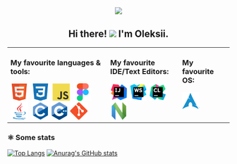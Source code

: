 <div align="center">
  <img src="https://media4.giphy.com/media/JqmupuTVZYaQX5s094/200w.gif?cid=6c09b952r8pmkgi4ovssf3nhez4gctd26h2inj2c1qv1z775&ep=v1_gifs_search&rid=200w.gif&ct=g" width="250">
</div>
<div align="center">
<h2>Hi there! <img src="https://user-images.githubusercontent.com/18350557/176309783-0785949b-9127-417c-8b55-ab5a4333674e.gif" width="30"> I'm Oleksii.</h2>
</div>
<table>
  <tr>
    <td valign="top"><div>
      <h3>My favourite languages & tools:</h3>
      <div>
        <img src="https://github.com/devicons/devicon/blob/master/icons/html5/html5-original.svg" title="HTML5" alt="HTML" width="40" height="40"/>&nbsp;
        <img src="https://github.com/devicons/devicon/blob/master/icons/css3/css3-plain.svg"  title="CSS3" alt="CSS" width="40" height="40"/>&nbsp;
        <img src="https://github.com/devicons/devicon/blob/master/icons/javascript/javascript-original.svg" title="JavaScript" alt="JavaScript" width="40" height="40"/>&nbsp;
        <img src="https://github.com/devicons/devicon/blob/master/icons/figma/figma-original.svg" title="Figma" **alt="Figma" width="40" height="40"/>
        <img src="https://github.com/devicons/devicon/blob/master/icons/java/java-original.svg" title="Java" alt="Java" width="40" height="40"/>&nbsp;
        <img src="https://github.com/devicons/devicon/blob/master/icons/c/c-original.svg" title="C Program Language" **alt="C Program Language" width="40" height="40"/>
        <img src="https://github.com/devicons/devicon/blob/master/icons/cplusplus/cplusplus-original.svg" title="C++" **alt="C++" width="40" height="40"/>
        <img src="https://github.com/devicons/devicon/blob/master/icons/git/git-original.svg" title="Git" **alt="Git" width="40" height="40"/>
      </div>
    </div>
    <td valign="top"><div>
      <h3>My favourite IDE/Text Editors:</h3>
      <div>
        <img src="https://github.com/devicons/devicon/blob/master/icons/intellij/intellij-original.svg" title="JetBrains Intellij Idea" **alt="JetBrains Intellij Idea" width="40" height="40"/>
        <img src="https://github.com/devicons/devicon/blob/master/icons/webstorm/webstorm-original.svg" title="JetBrains Webstorm" **alt="JetBrains Webstorm" width="40" height="40"/>
        <img src="https://github.com/devicons/devicon/blob/master/icons/clion/clion-original.svg" title="CLion" **alt="CLion" width="40" height="40"/>
        <img src="https://github.com/devicons/devicon/blob/master/icons/neovim/neovim-original.svg" title="Neovim" **alt="Neovim" width="40" height="40"/>
      </div>
    </div>
    <td valign="top"><div>
      <h3>My favourite OS:</h3>
      <div>
        <img src="https://github.com/devicons/devicon/blob/master/icons/archlinux/archlinux-original.svg" title="Archlinux" **alt="Archlinux" width="40" height="40"/>
      </div>
    </div>
  </tr>
</table>



### ⚛️ Some stats
[![Top Langs](https://github-readme-stats.vercel.app/api/top-langs/?username=unknxwnwxrld&theme=omni)](https://github.com/anuraghazra/github-readme-stats)
[![Anurag's GitHub stats](https://github-readme-stats.vercel.app/api?username=unknxwnwxrld&theme=omni)](https://github.com/anuraghazra/github-readme-stats)










